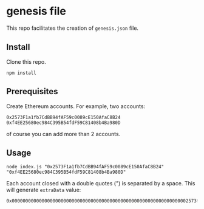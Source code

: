 # genesis file

This repo facilitates the creation of `genesis.json` file.

## Install

Clone this repo.

```
npm install
```

## Prerequisites

Create Ethereum accounts. For example, two accounts:

```
0x2573F1a1fb7CdBB94fAF59c0089cE150AfaC8B24
0xf4EE25680ec984C395B54fdF59C81408b4Ba980D
```

of course you can add more than 2 accounts.

## Usage

```
node index.js "0x2573F1a1fb7CdBB94fAF59c0089cE150AfaC8B24" "0xf4EE25680ec984C395B54fdF59C81408b4Ba980D"
```

Each account closed with a double quotes (") is separated by a space. This will generate `extraData` value:

```
0x00000000000000000000000000000000000000000000000000000000000000002573f1a1fb7cdbb94faf59c0089ce150afac8b24f4ee25680ec984c395b54fdf59c81408b4ba980d0000000000000000000000000000000000000000000000000000000000000000000000000000000000000000000000000000000000000000000000000000000000
```